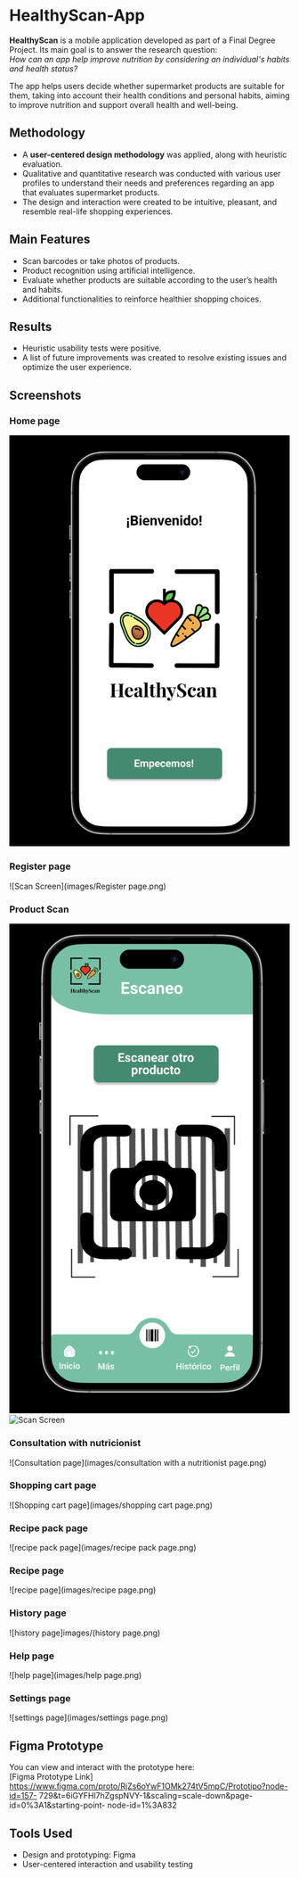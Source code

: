 # HealthyScan-App

**HealthyScan** is a mobile application developed as part of a Final Degree Project. Its main goal is to answer the research question:  
*How can an app help improve nutrition by considering an individual's habits and health status?*

The app helps users decide whether supermarket products are suitable for them, taking into account their health conditions and personal habits, aiming to improve nutrition and support overall health and well-being.

## Methodology
- A **user-centered design methodology** was applied, along with heuristic evaluation.  
- Qualitative and quantitative research was conducted with various user profiles to understand their needs and preferences regarding an app that evaluates supermarket products.  
- The design and interaction were created to be intuitive, pleasant, and resemble real-life shopping experiences.

## Main Features
- Scan barcodes or take photos of products.  
- Product recognition using artificial intelligence.  
- Evaluate whether products are suitable according to the user’s health and habits.  
- Additional functionalities to reinforce healthier shopping choices.

## Results
- Heuristic usability tests were positive.  
- A list of future improvements was created to resolve existing issues and optimize the user experience.

## Screenshots

### Home page
![Home page](images/home_page.png)

### Register page
![Scan Screen](images/Register page.png)

### Product Scan
![Scan Screen](images/scan_page.png)
![Scan Screen](images/scan2_page.png)

### Consultation with nutricionist
![Consultation page](images/consultation with a nutritionist page.png)

### Shopping cart page
![Shopping cart page](images/shopping cart page.png)

### Recipe pack page
![recipe pack page](images/recipe pack page.png)

### Recipe page
![recipe page](images/recipe page.png)

### History page
![history page]images/(history page.png)

### Help page
![help page](images/help page.png)

### Settings page
![settings page](images/settings page.png)

## Figma Prototype
You can view and interact with the prototype here:  
[Figma Prototype Link] https://www.figma.com/proto/RjZs6oYwF1OMk274tV5mpC/Prototipo?node-id=157-
729&t=6iGYFHl7hZgspNVY-1&scaling=scale-down&page-id=0%3A1&starting-point-
node-id=1%3A832

## Tools Used
- Design and prototyping: Figma  
- User-centered interaction and usability testing  

